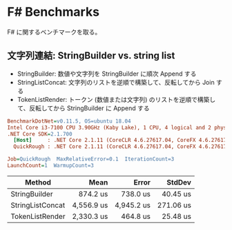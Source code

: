 # F# Benchmarks

F# に関するベンチマークを取る。

## 文字列連結: StringBuilder vs. string list

- StringBuilder: 数値や文字列を StringBuilder に順次 Append する
- StringListConcat: 文字列のリストを逆順で構築して、反転してから Join する
- TokenListRender: トークン (数値または文字列) のリストを逆順で構築して、反転してから StringBuilder に Append する

``` ini
BenchmarkDotNet=v0.11.5, OS=ubuntu 18.04
Intel Core i3-7100 CPU 3.90GHz (Kaby Lake), 1 CPU, 4 logical and 2 physical cores
.NET Core SDK=2.1.700
  [Host]     : .NET Core 2.1.11 (CoreCLR 4.6.27617.04, CoreFX 4.6.27617.02), 64bit RyuJIT DEBUG
  QuickRough : .NET Core 2.1.11 (CoreCLR 4.6.27617.04, CoreFX 4.6.27617.02), 64bit RyuJIT

Job=QuickRough  MaxRelativeError=0.1  IterationCount=3
LaunchCount=1  WarmupCount=3
```

|           Method |       Mean |      Error |    StdDev |
|----------------- |-----------:|-----------:|----------:|
|    StringBuilder |   874.2 us |   738.0 us |  40.45 us |
| StringListConcat | 4,556.9 us | 4,945.2 us | 271.06 us |
|  TokenListRender | 2,330.3 us |   464.8 us |  25.48 us |
